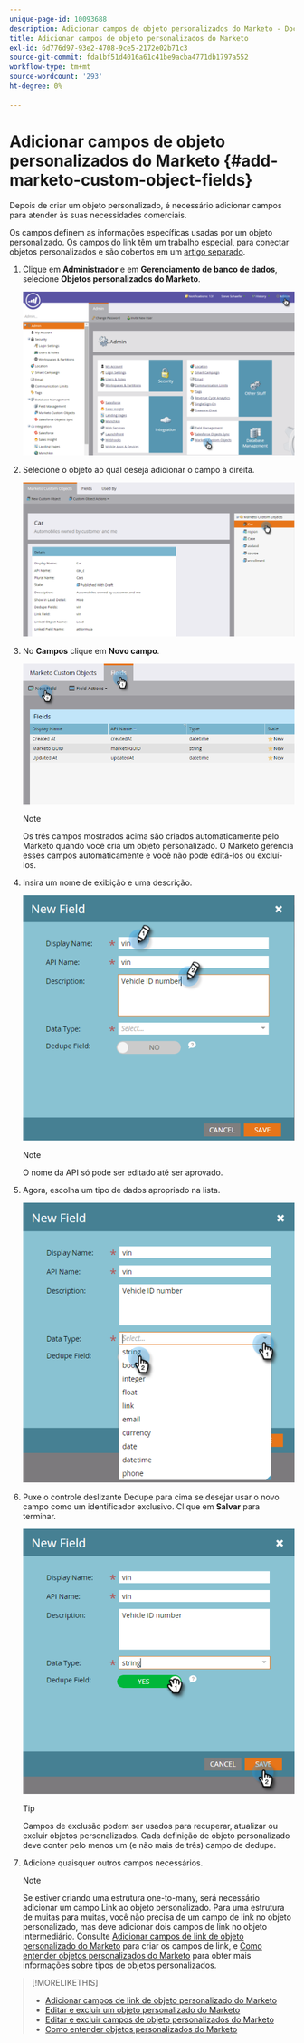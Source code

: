 ```yaml
---
unique-page-id: 10093688
description: Adicionar campos de objeto personalizados do Marketo - Documentos do Marketo - Documentação do produto
title: Adicionar campos de objeto personalizados do Marketo
exl-id: 6d776d97-93e2-4708-9ce5-2172e02b71c3
source-git-commit: fda1bf51d4016a61c41be9acba4771db1797a552
workflow-type: tm+mt
source-wordcount: '293'
ht-degree: 0%

---
```


# Adicionar campos de objeto personalizados do Marketo {#add-marketo-custom-object-fields}

Depois de criar um objeto personalizado, é necessário adicionar campos para atender às suas necessidades comerciais.

Os campos definem as informações específicas usadas por um objeto personalizado. Os campos do link têm um trabalho especial, para conectar objetos personalizados e são cobertos em um [artigo separado](/help/marketo/product-docs/administration/marketo-custom-objects/add-marketo-custom-object-link-fields.md).

1. Clique em **Administrador** e em **Gerenciamento de banco de dados**, selecione **Objetos personalizados do Marketo**.

   ![](assets/image2016-1-18-9-3a2-3a6.png)

1. Selecione o objeto ao qual deseja adicionar o campo à direita.

   ![](assets/image2016-1-18-9-3a5-3a3.png)

1. No **Campos** clique em **Novo campo**.

   ![](assets/image2015-9-15-16-3a53-3a40.png)

   >[!NOTE]
   >
   >Os três campos mostrados acima são criados automaticamente pelo Marketo quando você cria um objeto personalizado. O Marketo gerencia esses campos automaticamente e você não pode editá-los ou excluí-los.

1. Insira um nome de exibição e uma descrição.

   ![](assets/image2015-10-5-11-3a35-3a48.png)

   >[!NOTE]
   >
   >O nome da API só pode ser editado até ser aprovado.

1. Agora, escolha um tipo de dados apropriado na lista.

   ![](assets/image2015-10-5-11-3a37-3a24.png)

1. Puxe o controle deslizante Dedupe para cima se desejar usar o novo campo como um identificador exclusivo. Clique em **Salvar** para terminar.

   ![](assets/image2015-10-5-11-3a40-3a12.png)

   >[!TIP]
   >
   >Campos de exclusão podem ser usados para recuperar, atualizar ou excluir objetos personalizados. Cada definição de objeto personalizado deve conter pelo menos um (e não mais de três) campo de dedupe.

1. Adicione quaisquer outros campos necessários.

   >[!NOTE]
   >
   >Se estiver criando uma estrutura one-to-many, será necessário adicionar um campo Link ao objeto personalizado. Para uma estrutura de muitas para muitas, você não precisa de um campo de link no objeto personalizado, mas deve adicionar dois campos de link no objeto intermediário. Consulte [Adicionar campos de link de objeto personalizado do Marketo](/help/marketo/product-docs/administration/marketo-custom-objects/add-marketo-custom-object-fields.md) para criar os campos de link, e [Como entender objetos personalizados do Marketo](/help/marketo/product-docs/administration/marketo-custom-objects/understanding-marketo-custom-objects.md) para obter mais informações sobre tipos de objetos personalizados.

>[!MORELIKETHIS]
>
>* [Adicionar campos de link de objeto personalizado do Marketo](/help/marketo/product-docs/administration/marketo-custom-objects/add-marketo-custom-object-link-fields.md)
>* [Editar e excluir um objeto personalizado do Marketo](/help/marketo/product-docs/administration/marketo-custom-objects/edit-and-delete-a-marketo-custom-object.md)
>* [Editar e excluir campos de objeto personalizados do Marketo](/help/marketo/product-docs/administration/marketo-custom-objects/edit-and-delete-marketo-custom-object-fields.md)
>* [Como entender objetos personalizados do Marketo](/help/marketo/product-docs/administration/marketo-custom-objects/understanding-marketo-custom-objects.md)

